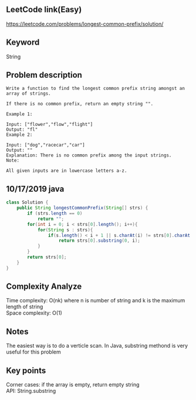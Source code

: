 ## LeetCode link(Easy)
https://leetcode.com/problems/longest-common-prefix/solution/

## Keyword
String

## Problem description
```
Write a function to find the longest common prefix string amongst an array of strings.

If there is no common prefix, return an empty string "".

Example 1:

Input: ["flower","flow","flight"]
Output: "fl"
Example 2:

Input: ["dog","racecar","car"]
Output: ""
Explanation: There is no common prefix among the input strings.
Note:

All given inputs are in lowercase letters a-z.
```
## 10/17/2019 java

```java
class Solution {
    public String longestCommonPrefix(String[] strs) {
        if (strs.length == 0)
            return "";
        for(int i = 0; i < strs[0].length(); i++){
            for(String s : strs){
                if(s.length() < i + 1 || s.charAt(i) != strs[0].charAt(i))
                    return strs[0].substring(0, i);
            }
        }
        return strs[0];
    }
}
```

## Complexity Analyze
Time complexity: O(nk) where n is number of string and k is the maximum length of string\
Space complexity: O(1)

## Notes
The easiest way is to do a verticle scan. In Java, substring methond is very useful for this problem

## Key points
Corner cases: if the array is empty, return empty string\
API: String.substring 

